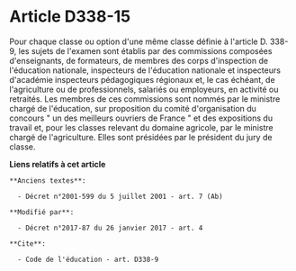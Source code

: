 # Article D338-15

Pour chaque classe ou option d'une même classe définie à l'article D. 338-9, les sujets de l'examen sont établis par des
commissions composées d'enseignants, de formateurs, de  membres des corps d'inspection de l'éducation nationale, inspecteurs
de  l'éducation nationale et inspecteurs d'académie inspecteurs  pédagogiques régionaux et, le cas échéant, de l'agriculture
ou de professionnels, salariés ou employeurs, en activité ou retraités. Les membres de ces commissions sont nommés par le
ministre chargé de l'éducation, sur proposition du comité d'organisation du concours " un des meilleurs ouvriers de France "
et des expositions du travail et, pour les classes relevant du domaine agricole, par le ministre chargé de l'agriculture.
Elles sont présidées par le président du jury de classe.

**Liens relatifs à cet article**

	**Anciens textes**:

	  - Décret n°2001-599 du 5 juillet 2001 - art. 7 (Ab)

	**Modifié par**:

	  - Décret n°2017-87 du 26 janvier 2017 - art. 4

	**Cite**:

	  - Code de l'éducation - art. D338-9
